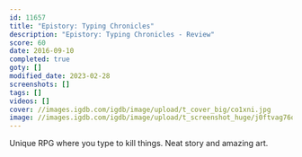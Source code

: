 ```yaml
---
id: 11657
title: "Epistory: Typing Chronicles"
description: "Epistory: Typing Chronicles - Review"
score: 60
date: 2016-09-10
completed: true
goty: []
modified_date: 2023-02-28
screenshots: []
tags: []
videos: []
cover: //images.igdb.com/igdb/image/upload/t_cover_big/co1xni.jpg
image: //images.igdb.com/igdb/image/upload/t_screenshot_huge/j0ftvag76ozxda0ooqoh.jpg
---
```

Unique RPG where you type to kill things. Neat story and amazing art.